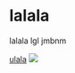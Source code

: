 # lalala
lalala
lgl
jmbnm

[ulala](https://github.com/UlchaPulya2 "ulalalalala")
![](https://static.pexels.com/photos/128458/pexels-photo-128458.jpeg)
